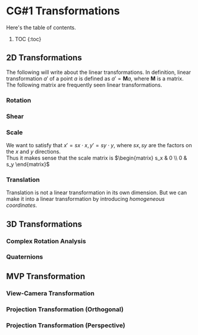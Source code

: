# CG#1 Transformations

Here's the table of contents. 

1. TOC
{:toc}

## 2D Transformations
The following will write about the linear transformations. In definition, linear transformation $a'$ of a point $a$ is defined as $a' = \mathbf{M}a$, where $\mathbf{M}$ is a matrix. The following matrix are frequently seen linear transformations.
### Rotation
### Shear
### Scale
We want to satisfy that $x' = sx\cdot x , y'=sy\cdot y$, where $sx, sy$ are the factors on the $x$ and $y$ directions. \
Thus it makes sense that the scale matrix is 
$\begin{matrix}
s_x & 0 \\
0 & s_y
\end{matrix}$

### Translation
Translation is not a linear transformation in its own dimension. But we can make it into a linear transformation by introducing *homogeneous coordinates*.

## 3D Transformations
### Complex Rotation Analysis
### Quaternions

## MVP Transformation
### View-Camera Transformation
### Projection Transformation (Orthogonal)
### Projection Transformation (Perspective)
